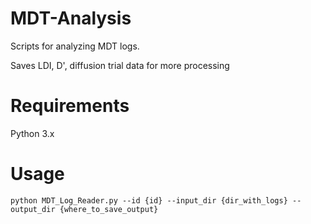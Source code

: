 # MDT-Analysis
Scripts for analyzing MDT logs.

Saves LDI, D', diffusion trial data for more processing

# Requirements
Python 3.x

# Usage
```
python MDT_Log_Reader.py --id {id} --input_dir {dir_with_logs} --output_dir {where_to_save_output}
```
